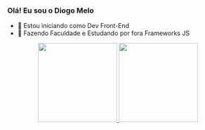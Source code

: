 ### Olá! Eu sou o Diogo Melo

- 🔭 Estou iniciando como Dev Front-End
- 🌱 Fazendo Faculdade e Estudando por fora Frameworks JS

<div align="center">
  <a href="https://github.com/digao46">
  <img height="180em" src="https://github-readme-stats.vercel.app/api?username=digao46&show_icons=true&theme=dracula&include_all_commits=true&count_private=true"/>
  <img height="180em" src="https://github-readme-stats.vercel.app/api/top-langs/?username=digao46&layout=compact&langs_count=7&theme=dracula"/>
</div>
